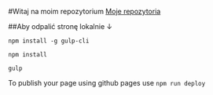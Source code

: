 #Witaj na moim repozytorium
[Moje repozytoria](https://github.com/sylwestergladki?tab=repositories)

##Aby odpalić stronę lokalnie ↓

`npm install -g gulp-cli`

`npm install`

`gulp`

To publish your page using github pages use `npm run deploy`
